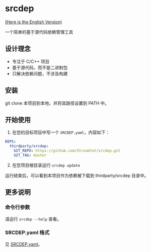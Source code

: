 # srcdep

[(Here is the English Version)](README.md)

一个简单的基于源代码依赖管理工具

## 设计理念

* 专注于 C/C++ 项目
* 基于源代码，而不是二进制包
* 只解决依赖问题，不涉及构建

## 安装

git clone 本项目到本地，并将其路径设置到 PATH 中。

## 开始使用

1. 在您的目标项目中写一个 `SRCDEP.yaml`，内容如下：

```yaml
DEPS:
  thirdparty/srcdep:
    GIT_REPO: https://github.com/Streamlet/srcdep.git
    GIT_TAG: master
```

2. 在您项目根目录运行 `srcdep update`

运行结束后，可以看到本项目作为依赖被下载到 thirdparty/srcdep 目录中。

## 更多说明

### 命令行参数

请运行 `srcdep --help` 查看。

### SRCDEP.yaml 格式

见 [SRCDEP.yaml](SRCDEP.yaml)。
